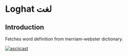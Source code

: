 # Loghat لغت
## Introduction
Fetches word definition from merriam-webster dictionary.

[![asciicast](https://asciinema.org/a/150821.png)](https://asciinema.org/a/150821)
